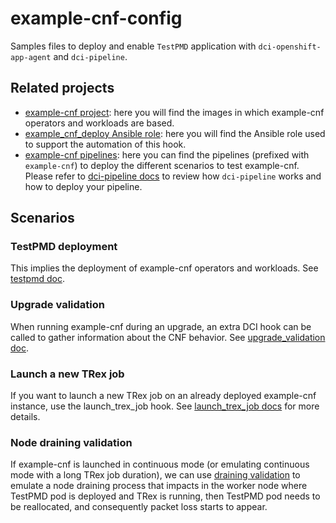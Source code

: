 # example-cnf-config

Samples files to deploy and enable `TestPMD` application with `dci-openshift-app-agent` and `dci-pipeline`.

## Related projects

- [example-cnf project](https://github.com/openshift-kni/example-cnf): here you will find the images in which example-cnf operators and workloads are based.
- [example_cnf_deploy Ansible role](https://github.com/redhatci/ansible-collection-redhatci-ocp/blob/main/roles/example_cnf_deploy/README.md): here you will find the Ansible role used to support the automation of this hook.
- [example-cnf pipelines](https://github.com/dci-labs/dallas-pipelines): here you can find the pipelines (prefixed with `example-cnf`) to deploy the different scenarios to test example-cnf. Please refer to [dci-pipeline docs](https://doc.distributed-ci.io/dci-pipeline/) to review how `dci-pipeline` works and how to deploy your pipeline.

## Scenarios

### TestPMD deployment

This implies the deployment of example-cnf operators and workloads. See [testpmd doc](testpmd/README.md).

### Upgrade validation
When running example-cnf during an upgrade, an extra DCI hook can be called to gather information about the CNF behavior. See [upgrade_validation doc](upgrade_validation/README.md).

### Launch a new TRex job

If you want to launch a new TRex job on an already deployed example-cnf instance, use the launch_trex_job hook. See [launch_trex_job docs](launch_trex_job/README.md) for more details.

### Node draining validation

If example-cnf is launched in continuous mode (or emulating continuous mode with a long TRex job duration), we can use [draining validation](draining_validation/README.md) to emulate a node draining process that impacts in the worker node where TestPMD pod is deployed and TRex is running, then TestPMD pod needs to be reallocated, and consequently packet loss starts to appear.
